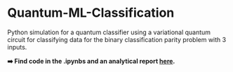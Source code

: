 # Quantum-ML-Classification
Python simulation for a quantum classifier using a variational quantum circuit for classifying data for the binary classification parity problem with 3 inputs.

**➡️ Find code in the .ipynbs and an analytical report [here](./QML_Project_Report.pdf).**
